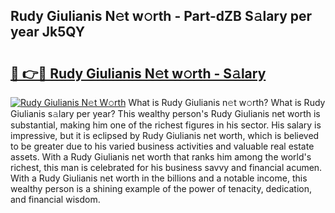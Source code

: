 ## Rudy Giulianis N𝚎t w𝚘rth - Part-dZB S𝚊lary per year Jk5QY

# <h2><a href="http://gc2aex.nevu.top/?p=Rudy+Giulianis">🔗 👉🔴 Rudy Giulianis N𝚎t w𝚘rth - S𝚊lary</a></h2>

[![Rudy Giulianis N𝚎t W𝚘rth](https://i.imgur.com/Oavwk0R.jpeg)](http://gc2aex.nevu.top/?p=Rudy+Giulianis)
What is Rudy Giulianis n𝚎t w𝚘rth? What is Rudy Giulianis s𝚊lary per year?
This wealthy person's Rudy Giulianis net worth is substantial, making him one of the richest figures in his sector. His salary is impressive, but it is eclipsed by Rudy Giulianis net worth, which is believed to be greater due to his varied business activities and valuable real estate assets. With a Rudy Giulianis net worth that ranks him among the world's richest, this man is celebrated for his business savvy and financial acumen. With a Rudy Giulianis net worth in the billions and a notable income, this wealthy person is a shining example of the power of tenacity, dedication, and financial wisdom.
